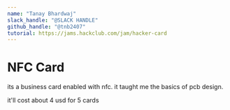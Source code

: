 ```yaml
---
name: "Tanay Bhardwaj"
slack_handle: "@SLACK HANDLE"
github_handle: "@tnb2407"
tutorial: https://jams.hackclub.com/jam/hacker-card
---
```


# NFC Card

<!-- Describe your board in 2-3 sentences. What are you making? What will it do? -->
its a business card enabled with nfc. it taught me the basics of pcb design.
<!-- How much is it going to cost? -->
it'll cost about 4 usd for 5 cards
<!-- Tell us a little bit about your design process. What were some challenges? What helped? ***Totally optional*** -->

